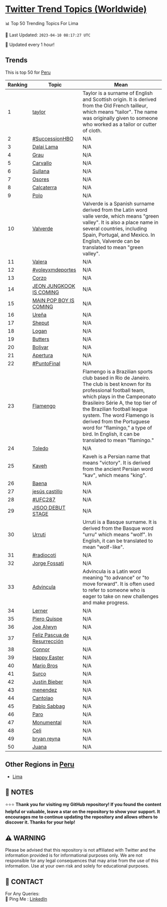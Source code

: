 [Twitter Trend Topics (Worldwide)](https://github.com/ErcinDedeoglu/Twitter-Trend-Topics)
==========


📊 Top 50 Trending Topics For Lima

📆 Last Updated: `2023-04-10 08:17:27 UTC`

🔧 Updated every 1 hour!


## Trends

This is top 50 for [Peru](</Peru>)

| Ranking | Topic | Mean |
| ------- | ------------ | ------------ |
| 1 | [taylor](http://twitter.com/search?q=taylor) | Taylor is a surname of English and Scottish origin. It is derived from the Old French tailleur, which means "tailor". The name was originally given to someone who worked as a tailor or cutter of cloth. |
| 2 | [#SuccessionHBO](http://twitter.com/search?q=%23SuccessionHBO) | N/A |
| 3 | [Dalai Lama](http://twitter.com/search?q=Dalai+Lama) | N/A |
| 4 | [Grau](http://twitter.com/search?q=Grau) | N/A |
| 5 | [Carvallo](http://twitter.com/search?q=Carvallo) | N/A |
| 6 | [Sullana](http://twitter.com/search?q=Sullana) | N/A |
| 7 | [Osores](http://twitter.com/search?q=Osores) | N/A |
| 8 | [Calcaterra](http://twitter.com/search?q=Calcaterra) | N/A |
| 9 | [Polo](http://twitter.com/search?q=Polo) | N/A |
| 10 | [Valverde](http://twitter.com/search?q=Valverde) | Valverde is a Spanish surname derived from the Latin word valle verde, which means "green valley". It is also a place name in several countries, including Spain, Portugal, and Mexico. In English, Valverde can be translated to mean "green valley". |
| 11 | [Valera](http://twitter.com/search?q=Valera) | N/A |
| 12 | [#voleyxmdeportes](http://twitter.com/search?q=%23voleyxmdeportes) | N/A |
| 13 | [Corzo](http://twitter.com/search?q=Corzo) | N/A |
| 14 | [JEON JUNGKOOK IS COMING](http://twitter.com/search?q=JEON+JUNGKOOK+IS+COMING) | N/A |
| 15 | [MAIN POP BOY IS COMING](http://twitter.com/search?q=MAIN+POP+BOY+IS+COMING) | N/A |
| 16 | [Ureña](http://twitter.com/search?q=Ure%c3%b1a) | N/A |
| 17 | [Sheput](http://twitter.com/search?q=Sheput) | N/A |
| 18 | [Logan](http://twitter.com/search?q=Logan) | N/A |
| 19 | [Butters](http://twitter.com/search?q=Butters) | N/A |
| 20 | [Bolivar](http://twitter.com/search?q=Bolivar) | N/A |
| 21 | [Apertura](http://twitter.com/search?q=Apertura) | N/A |
| 22 | [#PuntoFinal](http://twitter.com/search?q=%23PuntoFinal) | N/A |
| 23 | [Flamengo](http://twitter.com/search?q=Flamengo) | Flamengo is a Brazilian sports club based in Rio de Janeiro. The club is best known for its professional football team, which plays in the Campeonato Brasileiro Série A, the top tier of the Brazilian football league system. The word Flamengo is derived from the Portuguese word for "flamingo," a type of bird. In English, it can be translated to mean "flamingo." |
| 24 | [Toledo](http://twitter.com/search?q=Toledo) | N/A |
| 25 | [Kaveh](http://twitter.com/search?q=Kaveh) | Kaveh is a Persian name that means "victory". It is derived from the ancient Persian word "kav", which means "king". |
| 26 | [Baena](http://twitter.com/search?q=Baena) | N/A |
| 27 | [jesús castillo](http://twitter.com/search?q=jes%c3%bas+castillo) | N/A |
| 28 | [#UFC287](http://twitter.com/search?q=%23UFC287) | N/A |
| 29 | [JISOO DEBUT STAGE](http://twitter.com/search?q=JISOO+DEBUT+STAGE) | N/A |
| 30 | [Urruti](http://twitter.com/search?q=Urruti) | Urruti is a Basque surname. It is derived from the Basque word "urru" which means "wolf". In English, it can be translated to mean "wolf-like". |
| 31 | [#radiocoti](http://twitter.com/search?q=%23radiocoti) | N/A |
| 32 | [Jorge Fossati](http://twitter.com/search?q=Jorge+Fossati) | N/A |
| 33 | [Advincula](http://twitter.com/search?q=Advincula) | Advincula is a Latin word meaning "to advance" or "to move forward". It is often used to refer to someone who is eager to take on new challenges and make progress. |
| 34 | [Lerner](http://twitter.com/search?q=Lerner) | N/A |
| 35 | [Piero Quispe](http://twitter.com/search?q=Piero+Quispe) | N/A |
| 36 | [Joe Alwyn](http://twitter.com/search?q=Joe+Alwyn) | N/A |
| 37 | [Feliz Pascua de Resurrección](http://twitter.com/search?q=Feliz+Pascua+de+Resurrecci%c3%b3n) | N/A |
| 38 | [Connor](http://twitter.com/search?q=Connor) | N/A |
| 39 | [Happy Easter](http://twitter.com/search?q=Happy+Easter) | N/A |
| 40 | [Mario Bros](http://twitter.com/search?q=Mario+Bros) | N/A |
| 41 | [Surco](http://twitter.com/search?q=Surco) | N/A |
| 42 | [Justin Bieber](http://twitter.com/search?q=Justin+Bieber) | N/A |
| 43 | [menendez](http://twitter.com/search?q=menendez) | N/A |
| 44 | [Cantolao](http://twitter.com/search?q=Cantolao) | N/A |
| 45 | [Pablo Sabbag](http://twitter.com/search?q=Pablo+Sabbag) | N/A |
| 46 | [Paro](http://twitter.com/search?q=Paro) | N/A |
| 47 | [Monumental](http://twitter.com/search?q=Monumental) | N/A |
| 48 | [Celi](http://twitter.com/search?q=Celi) | N/A |
| 49 | [bryan reyna](http://twitter.com/search?q=bryan+reyna) | N/A |
| 50 | [Juana](http://twitter.com/search?q=Juana) | N/A |



## Other Regions in [Peru](</Peru>)

* [Lima](</Peru/Lima.md>)



## 📝 NOTES

⭐⭐⭐ **Thank you for visiting my GitHub repository! If you found the content helpful or valuable, leave a star on the repository to show your support. It encourages me to continue updating the repository and allows others to discover it. Thanks for your help!**


## ⚠️ WARNING

Please be advised that this repository is not affiliated with Twitter and the information provided is for informational purposes only. We are not responsible for any legal consequences that may arise from the use of this information. Use at your own risk and solely for educational purposes.


## 📨 CONTACT

 For Any Queries:  
            🏓 Ping Me : [LinkedIn](https://www.linkedin.com/in/ercindedeoglu/)

